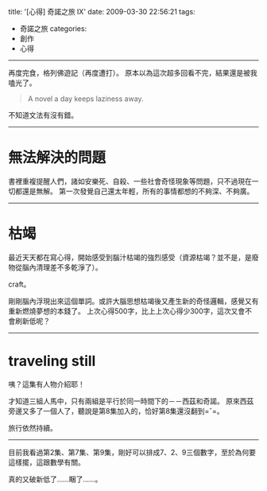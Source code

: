title: '[心得] 奇諾之旅 IX'
date: 2009-03-30 22:56:21
tags:
- 奇諾之旅
categories:
- 創作
- 心得
---

再度完食，格列佛遊記（再度遭打）。
原本以為這次超多回看不完，結果還是被我嗑光了。

> A novel a day keeps laziness away.

不知道文法有沒有錯。

<!-- more -->

----

# 無法解決的問題

書裡重複提醒人們，諸如安樂死、自殺、一些社會奇怪現象等問題，只不過現在一切都還是無解。
第一次發覺自己還太年輕，所有的事情都想的不夠深、不夠廣。

----

# 枯竭

最近天天都在寫心得，開始感受到腦汁枯竭的強烈感受（資源枯竭？並不是，是廢物從腦內清理差不多乾淨了）。

craft。

剛剛腦內浮現出來這個單詞。或許大腦思想枯竭後又產生新的奇怪邏輯，感覺又有重新燃燒夢想的本錢了。
上次心得500字，比上上次心得少300字，這次又會不會刷新低呢？

----

# traveling still

咦？這集有人物介紹耶！

才知道三組人馬中，只有兩組是平行於同一時間下的－－西茲和奇諾。
原來西茲旁邊又多了一個人了，聽說是第8集加入的，恰好第8集還沒翻到=ˇ=。

旅行依然持續。

----

目前我看過第2集、第7集、第9集，剛好可以排成7、2、9三個數字，至於為何要這樣擺，這跟數學有關。

真的又破新低了……睏了……。